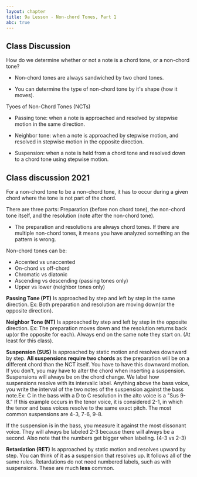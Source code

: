 ```yaml
---
layout: chapter
title: 9a Lesson - Non-chord Tones, Part 1
abc: true
---
```


## Class Discussion

How do we determine whether or not a note is a chord tone, or a non-chord tone?

- Non-chord tones are always sandwiched by two chord tones.

- You can determine the type of non-chord tone by it's shape (how it moves).

Tyoes of Non-Chord Tones (NCTs)

- Passing tone: when a note is approached and resolved by stepwise motion in the same direction.

- Neighbor tone: when a note is approached by stepwise motion, and resolved in stepwise motion in the opposite direction.

- Suspension: when a note is held from a chord tone and resolved down to a chord tone using stepwise motion.



## Class discussion 2021

For a non-chord tone to be a non-chord tone, it has to occur during a given chord where the tone is not part of the chord.

There are three parts: Preparation (before non chord tone), the non-chord tone itself, and the resolution (note after the non-chord tone).
  - The preparation and resolutions are always chord tones. If there are multiple non-chord tones, it means you have analyzed something an the pattern is wrong.
  
 Non-chord tones can be:
 - Accented vs unaccented 
 - On-chord vs off-chord 
 - Chromatic vs diatonic 
 - Ascending vs descending (passing tones only)
 - Upper vs lower (neighbor tones only)
 
 **Passing Tone (PT)** Is approached by step and left by step in the same direction. Ex: Both preparation and resolution are moving down(or the opposite direction). 
 
 **Neighbor Tone (NT)** Is approached by step and left by step in the opposite direction. Ex: The preparation moves down and the resolution returns back up(or the opposite for each). Always end on the same note they start on. (At least for this class).
 
 **Suspension (SUS)** Is approached by static motion and resolves downward by step. **All suspensions require two chords** as the preparation will be on a different chord than the NCT itself. You have to have this downward motion. If you don't, you may have to alter the chord when inserting a suspension. Suspensions will always be on the chord change. We label how suspensions resolve with its intervalic label. Anything above the bass voice, you write the interval of the two notes of the suspension against the bass note.Ex: C in the bass with a D to C resolution in the alto voice is a "Sus 9-8." If this example occurs in the tenor voice, it is considered 2-1, in which the tenor and bass voices resolve to the same exact pitch. The most common suspensions are 4-3, 7-6, 9-8. 
 
If the suspension is in the bass, you measure it against the most dissonant voice. They will always be labeled 2-3 because there will always be a second. Also note that the numbers get bigger when labeling. (4-3 vs 2-3)
 
**Retardation (RET)** Is approached by static motion and resolves upward by step. You can think of it as a suspension that resolves up. It follows all of the same rules. Retardations do not need numbered labels, such as with suspensions. These are much **less** common.
